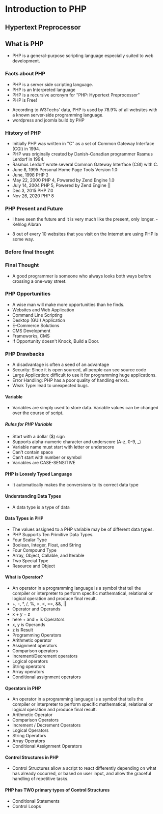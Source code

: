 # Introduction to PHP

## Hypertext Preprocessor

## What is PHP

- PHP is a general-purpose scripting language especially suited to web development.

### Facts about PHP

- PHP is a server side scripting language.
- PHP is an Interpreted language
- PHP is a recursive acronym for "PHP: Hypertext Preprocessor"
- PHP is Free!

* According to W3Techs' data, PHP is used by 78.9% of all websites with a known server-side programming language.
* wordpress and joomla build by PHP

### History of PHP

- Initially PHP was written in "C" as a set of Common Gateway Interface (CGI) in 1994.
- PHP was originally created by Danish-Canadian programmer Rasmus Lerdorf in 1994.
- Rasmus Lerdorf wrote several Common Gateway Interface (CGI) with C.
- June 8, 1995 Personal Home Page Tools Version 1.0
- June, 1998 PHP 3
- May 22, 2000 PHP 4, Powered by Zend Engine 1.0
- July 14, 2004 PHP 5, Powered by Zend Engine ||
- Dec 3, 2015 PHP 7.0
- Nov 26, 2020 PHP 8

### PHP Present and Future

- I have seen the future and it is very much like the present, only longer. - Kehlog Albran

- 8 out of every 10 websites that you visit on the Internet are using PHP is some way.

### Before final thought

### Final Thought

- A good programmer is someone who always looks both ways before crossing a one-way street.

### PHP Opportunities

- A wise man will make more opportunities than he finds.
- Websites and Web Application
- Command Line Scripting
- Desktop (GUI) Application
- E-Commerce Solutions
- CMS Development
- Frameworks, CMS
- If Opportunity doesn't Knock, Build a Door.

### PHP Drawbacks

- A disadvantage is often a seed of an advantage
- Security: Since it is open sourced, all people can see source code
- Large Application: difficult to use it for programming huge applications.
- Error Handling: PHP has a poor quality of handling errors.
- Weak Type: lead to unexpected bugs.

#### Variable

- Variables are simply used to store data. Variable values can be changed over the course of script.

##### Rules for PHP Variable

- Start with a dollar ($) sign
- Supports alpha-numeric character and underscore (A-z, 0-9, \_)
- Variable name must start with letter or underscore
- Can't contain space
- Can't start with number or symbol
- Variables are CASE-SENSITIVE

#### PHP is Loosely Typed Language

- It automatically makes the conversions to its correct data type

#### Understanding Data Types

- A data type is a type of data

#### Data Types in PHP

- The values assigned to a PHP variable may be of different data types.
- PHP Supports Ten Primitive Data Types.
- Four Scalar Type
- Boolean, Integer, Float, and String
- Four Compound Type
- Array, Object, Callable, and Iterable
- Two Special Type
- Resource and Object

#### What is Operator?

- An operator in a programming language is a symbol that tell the compiler or interpreter to perform specific mathematical, relational or logical operation and produce final result.
- +, -, \*, /, %, >, <, ==, &&, ||
- Operator and Operands
- x + y = z
- here + and = is Operators
- x, y is Operands
- z is Result
- Programming Operators
- Arithmetic operator
- Assignment operators
- Comparison operators
- Increment/Decrement operators
- Logical operators
- String operators
- Array operators
- Conditional assignment operators

#### Operators in PHP

- An operator in a programming language is a symbol that tells the compiler or interpreter to perform specific mathematical, relational or logical operation and produce final result.
- Arithmetic Operator
- Comparison Operators
- Increment / Decrement Operators
- Logical Operators
- String Operators
- Array Operators
- Conditional Assignment Operators

#### Control Structures in PHP

- Control Structures allow a script to react differently depending on what has already occurred, or based on user input, and allow the graceful handling of repetitive tasks.

#### PHP has TWO primary types of Control Structures

- Conditional Statements
- Control Loops
